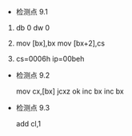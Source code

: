 * 检测点 9.1

1. db 0
   dw 0

2. mov [bx],bx
   mov [bx+2],cs

3. cs=0006h
   ip=00beh


* 检测点 9.2

    mov cx,[bx]
    jcxz ok
    inc bx
    inc bx


* 检测点 9.3

    add cl,1
